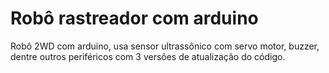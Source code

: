 # Robô rastreador com arduino
Robô 2WD com arduino, usa sensor ultrassônico com servo motor, buzzer, dentre outros periféricos com 3 versões de atualização do código.
